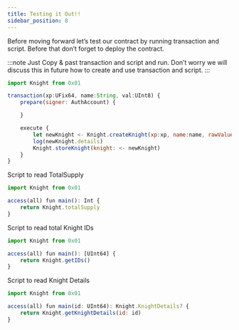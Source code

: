 ```yaml
---
title: Testing it Out!!
sidebar_position: 8
---
```


Before moving forward let’s test our contract by running transaction and script. Before that don’t forget to deploy the contract.

:::note
Just Copy & past transaction and script and run. Don’t worry we will discuss this in future how to create and use transaction and script.
:::

```jsx
import Knight from 0x01

transaction(xp:UFix64, name:String, val:UInt8) {
    prepare(signer: AuthAccount) {

    }

    execute {
        let newKnight <- Knight.createKnight(xp:xp, name:name, rawValue:val)
        log(newKnight.details)
        Knight.storeKnight(knight: <- newKnight)
    }
}

```

Script to read TotalSupply

```jsx
import Knight from 0x01

access(all) fun main(): Int {
    return Knight.totalSupply
}
```

Script to read total Knight IDs

```jsx
import Knight from 0x01

access(all) fun main(): [UInt64] {
    return Knight.getIDs()
}
```

Script to read Knight Details

```jsx
import Knight from 0x01

access(all) fun main(id: UInt64): Knight.KnightDetails? {
    return Knight.getKnightDetails(id: id)
}
```
